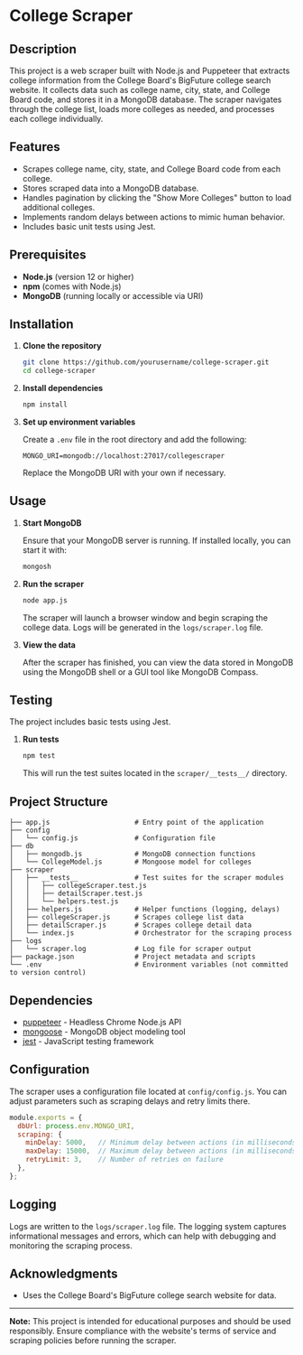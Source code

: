 
# College Scraper

## Description

This project is a web scraper built with Node.js and Puppeteer that extracts college information from the College Board's BigFuture college search website. It collects data such as college name, city, state, and College Board code, and stores it in a MongoDB database. The scraper navigates through the college list, loads more colleges as needed, and processes each college individually.

## Features

- Scrapes college name, city, state, and College Board code from each college.
- Stores scraped data into a MongoDB database.
- Handles pagination by clicking the "Show More Colleges" button to load additional colleges.
- Implements random delays between actions to mimic human behavior.
- Includes basic unit tests using Jest.

## Prerequisites

- **Node.js** (version 12 or higher)
- **npm** (comes with Node.js)
- **MongoDB** (running locally or accessible via URI)

## Installation

1. **Clone the repository**

   ```bash
   git clone https://github.com/yourusername/college-scraper.git
   cd college-scraper
   ```

2. **Install dependencies**

   ```bash
   npm install
   ```

3. **Set up environment variables**

   Create a `.env` file in the root directory and add the following:

   ```env
   MONGO_URI=mongodb://localhost:27017/collegescraper
   ```

   Replace the MongoDB URI with your own if necessary.

## Usage

1. **Start MongoDB**

   Ensure that your MongoDB server is running. If installed locally, you can start it with:

   ```bash
   mongosh
   ```

2. **Run the scraper**

   ```bash
   node app.js
   ```

   The scraper will launch a browser window and begin scraping the college data. Logs will be generated in the `logs/scraper.log` file.

3. **View the data**

   After the scraper has finished, you can view the data stored in MongoDB using the MongoDB shell or a GUI tool like MongoDB Compass.

## Testing

The project includes basic tests using Jest.

1. **Run tests**

   ```bash
   npm test
   ```

   This will run the test suites located in the `scraper/__tests__/` directory.

## Project Structure

```
├── app.js                     # Entry point of the application
├── config
│   └── config.js              # Configuration file
├── db
│   ├── mongodb.js             # MongoDB connection functions
│   └── CollegeModel.js        # Mongoose model for colleges
├── scraper
│   ├── __tests__              # Test suites for the scraper modules
│   │   ├── collegeScraper.test.js
│   │   ├── detailScraper.test.js
│   │   └── helpers.test.js
│   ├── helpers.js             # Helper functions (logging, delays)
│   ├── collegeScraper.js      # Scrapes college list data
│   ├── detailScraper.js       # Scrapes college detail data
│   └── index.js               # Orchestrator for the scraping process
├── logs
│   └── scraper.log            # Log file for scraper output
├── package.json               # Project metadata and scripts
└── .env                       # Environment variables (not committed to version control)
```

## Dependencies

- [puppeteer](https://www.npmjs.com/package/puppeteer) - Headless Chrome Node.js API
- [mongoose](https://www.npmjs.com/package/mongoose) - MongoDB object modeling tool
- [jest](https://www.npmjs.com/package/jest) - JavaScript testing framework

## Configuration

The scraper uses a configuration file located at `config/config.js`. You can adjust parameters such as scraping delays and retry limits there.

```javascript
module.exports = {
  dbUrl: process.env.MONGO_URI,
  scraping: {
    minDelay: 5000,   // Minimum delay between actions (in milliseconds)
    maxDelay: 15000,  // Maximum delay between actions (in milliseconds)
    retryLimit: 3,    // Number of retries on failure
  },
};
```

## Logging

Logs are written to the `logs/scraper.log` file. The logging system captures informational messages and errors, which can help with debugging and monitoring the scraping process.

## Acknowledgments

- Uses the College Board's BigFuture college search website for data.

---

**Note:** This project is intended for educational purposes and should be used responsibly. Ensure compliance with the website's terms of service and scraping policies before running the scraper.
